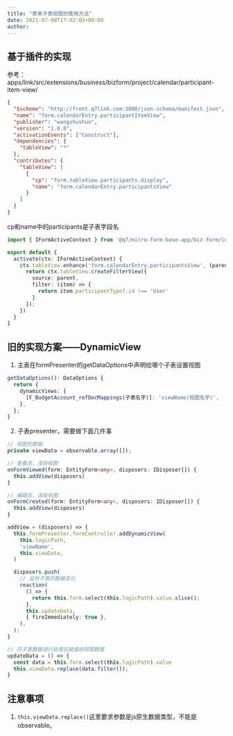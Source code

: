 ```yaml
---
title: "表单子表视图的使用方法"
date: 2021-07-08T17:02:03+08:00
author: 
---
```


## 基于插件的实现

参考：apps/link/src/extensions/business/bizform/project/calendar/participant-item-view/

```json
{
  "$scheme": "http://front.q7link.com:3000/json-schema/manifest.json",
  "name": "form.calendarEntry.participantItemView",
  "publisher": "wangshushuo",
  "version": "1.0.0",
  "activationEvents": ["Construct"],
  "dependencies": {
    "tableView": "*"
  },
  "contributes": {
    "tableView": [
      {
        "cp": "form.tableView.participants.display",
        "name": "form.calendarEntry.participantsView"
      }
    ]
  }
}
```
cp和name中的participants是子表字段名

```ts
import { IFormActiveContext } from '@q7/micro-form-base-app/biz-form/index';

export default {
  activate(ctx: IFormActiveContext) {
    ctx.tableView.enhance('form.calendarEntry.participantsView', (parent) => {
      return ctx.tableView.createFilterView({
        source: parent,
        filter: (item) => {
          return item.participantType?.id !== 'User'
        }
      });
    })
  }
}
```

## 旧的实现方案——DynamicView

1. 主表在formPresenter的getDataOptions中声明给哪个子表设置视图
```ts
getDataOptions(): DataOptions {
  return {
    dynamicViews: {
      [F_BudgetAccount_refDocMappings(子表名字)]: 'viewName(视图名字)',
    },
  };
}

```

2. 子表presenter，需要做下面几件事

```ts
// 视图的数据
private viewData = observable.array([]);

// 查看态，渲染视图
onFormViewed(form: EntityForm<any>, disposers: IDisposer[]) {
  this.addView(disposers)
}

// 编辑态，渲染视图
onFormCreated(form: EntityForm<any>, disposers: IDisposer[]) {
  this.addView(disposers)
}

addView = (disposers) => {
  this.formPresenter.formController.addDynamicView(
    this.logicPath,
    'viewName',
    this.viewData,
  )

  disposers.push(
    // 监听子表的数据变化
    reaction(
      () => {
        return this.form.select(this.logicPath).value.slice();
      },
      this.updateData,
      { fireImmediately: true },
    ),
  );
}

// 将子表数据进行处理后赋值给视图数据
updateData = () => {
  const data = this.form.select(this.logicPath).value
  this.viewData.replace(data.filter());
}
```

## 注意事项

1. `this.viewData.replace()`这里要求参数是js原生数据类型，不能是observable。

